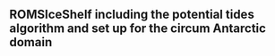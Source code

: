 ## ROMSIceShelf including the potential tides algorithm and set up for the circum Antarctic domain 
